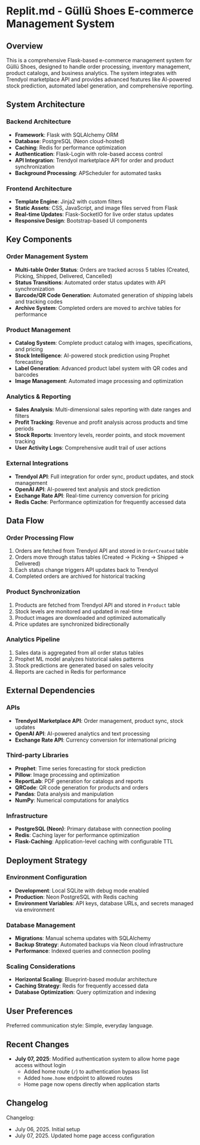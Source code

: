 # Replit.md - Güllü Shoes E-commerce Management System

## Overview

This is a comprehensive Flask-based e-commerce management system for Güllü Shoes, designed to handle order processing, inventory management, product catalogs, and business analytics. The system integrates with Trendyol marketplace API and provides advanced features like AI-powered stock prediction, automated label generation, and comprehensive reporting.

## System Architecture

### Backend Architecture
- **Framework**: Flask with SQLAlchemy ORM
- **Database**: PostgreSQL (Neon cloud-hosted)
- **Caching**: Redis for performance optimization
- **Authentication**: Flask-Login with role-based access control
- **API Integration**: Trendyol marketplace API for order and product synchronization
- **Background Processing**: APScheduler for automated tasks

### Frontend Architecture
- **Template Engine**: Jinja2 with custom filters
- **Static Assets**: CSS, JavaScript, and image files served from Flask
- **Real-time Updates**: Flask-SocketIO for live order status updates
- **Responsive Design**: Bootstrap-based UI components

## Key Components

### Order Management System
- **Multi-table Order Status**: Orders are tracked across 5 tables (Created, Picking, Shipped, Delivered, Cancelled)
- **Status Transitions**: Automated order status updates with API synchronization
- **Barcode/QR Code Generation**: Automated generation of shipping labels and tracking codes
- **Archive System**: Completed orders are moved to archive tables for performance

### Product Management
- **Catalog System**: Complete product catalog with images, specifications, and pricing
- **Stock Intelligence**: AI-powered stock prediction using Prophet forecasting
- **Label Generation**: Advanced product label system with QR codes and barcodes
- **Image Management**: Automated image processing and optimization

### Analytics & Reporting
- **Sales Analysis**: Multi-dimensional sales reporting with date ranges and filters
- **Profit Tracking**: Revenue and profit analysis across products and time periods
- **Stock Reports**: Inventory levels, reorder points, and stock movement tracking
- **User Activity Logs**: Comprehensive audit trail of user actions

### External Integrations
- **Trendyol API**: Full integration for order sync, product updates, and stock management
- **OpenAI API**: AI-powered text analysis and stock prediction
- **Exchange Rate API**: Real-time currency conversion for pricing
- **Redis Cache**: Performance optimization for frequently accessed data

## Data Flow

### Order Processing Flow
1. Orders are fetched from Trendyol API and stored in `OrderCreated` table
2. Orders move through status tables (Created → Picking → Shipped → Delivered)
3. Each status change triggers API updates back to Trendyol
4. Completed orders are archived for historical tracking

### Product Synchronization
1. Products are fetched from Trendyol API and stored in `Product` table
2. Stock levels are monitored and updated in real-time
3. Product images are downloaded and optimized automatically
4. Price updates are synchronized bidirectionally

### Analytics Pipeline
1. Sales data is aggregated from all order status tables
2. Prophet ML model analyzes historical sales patterns
3. Stock predictions are generated based on sales velocity
4. Reports are cached in Redis for performance

## External Dependencies

### APIs
- **Trendyol Marketplace API**: Order management, product sync, stock updates
- **OpenAI API**: AI-powered analytics and text processing
- **Exchange Rate API**: Currency conversion for international pricing

### Third-party Libraries
- **Prophet**: Time series forecasting for stock prediction
- **Pillow**: Image processing and optimization
- **ReportLab**: PDF generation for catalogs and reports
- **QRCode**: QR code generation for products and orders
- **Pandas**: Data analysis and manipulation
- **NumPy**: Numerical computations for analytics

### Infrastructure
- **PostgreSQL (Neon)**: Primary database with connection pooling
- **Redis**: Caching layer for performance optimization
- **Flask-Caching**: Application-level caching with configurable TTL

## Deployment Strategy

### Environment Configuration
- **Development**: Local SQLite with debug mode enabled
- **Production**: Neon PostgreSQL with Redis caching
- **Environment Variables**: API keys, database URLs, and secrets managed via environment

### Database Management
- **Migrations**: Manual schema updates with SQLAlchemy
- **Backup Strategy**: Automated backups via Neon cloud infrastructure
- **Performance**: Indexed queries and connection pooling

### Scaling Considerations
- **Horizontal Scaling**: Blueprint-based modular architecture
- **Caching Strategy**: Redis for frequently accessed data
- **Database Optimization**: Query optimization and indexing

## User Preferences

Preferred communication style: Simple, everyday language.

## Recent Changes

- **July 07, 2025**: Modified authentication system to allow home page access without login
  - Added home route (`/`) to authentication bypass list
  - Added `home.home` endpoint to allowed routes
  - Home page now opens directly when application starts

## Changelog

Changelog:
- July 06, 2025. Initial setup
- July 07, 2025. Updated home page access configuration